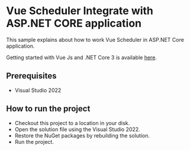 # Vue Scheduler Integrate with ASP.NET CORE application

This sample explains about how to work Vue Scheduler in ASP.NET Core application.

Getting started with Vue Js and .NET Core 3 is available [here](https://www.c-sharpcorner.com/article/getting-started-with-vue-js-and-net-core-32/).

## Prerequisites

* Visual Studio 2022

## How to run the project

* Checkout this project to a location in your disk.
* Open the solution file using the Visual Studio 2022.
* Restore the NuGet packages by rebuilding the solution.
* Run the project.